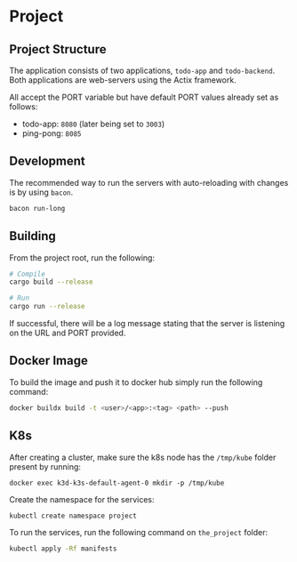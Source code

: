 # Project

## Project Structure

The application consists of two applications, `todo-app` and `todo-backend`. Both applications are web-servers using the Actix framework.

All accept the PORT variable but have default PORT values already set as follows:

- todo-app:   `8080`  (later being set to `3003`)
- ping-pong:  `8085`

## Development

The recommended way to run the servers with auto-reloading with changes is by using `bacon`.

```zsh
bacon run-long
```

## Building

From the project root, run the following:

```zsh
# Compile
cargo build --release

# Run
cargo run --release
```

If successful, there will be a log message stating that the server is listening on the URL and PORT provided.

## Docker Image

To build the image and push it to docker hub simply run the following command:

```zsh
docker buildx build -t <user>/<app>:<tag> <path> --push
```

## K8s

After creating a cluster, make sure the k8s node has the `/tmp/kube` folder present by running:

`docker exec k3d-k3s-default-agent-0 mkdir -p /tmp/kube`

Create the namespace for the services:

`kubectl create namespace project`

To run the services, run the following command on `the_project` folder:

```zsh
kubectl apply -Rf manifests
```
